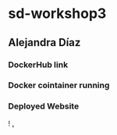# sd-workshop3

## Alejandra Díaz

### DockerHub link

### Docker cointainer running

### Deployed Website
! [.](https://i.imgur.com/2PoBwZI.png)
